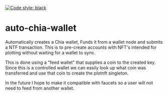 [![Code style: black](https://img.shields.io/badge/code%20style-black-000000.svg)](https://github.com/psf/black)
# auto-chia-wallet

Automatically creates a Chia wallet, Funds it from a wallet node and submits a NTF transaction. This is to pre-create accounts with NFT's intended for plotting without waiting for a wallet to sync.

This is done using a "feed wallet" that supplies a coin to the created key. Since this is a controlled wallet we can easily look up what coin was transferred and use that coin to create the plotnft singleton.

In the future I hope to make it compatible with faucets so a user will not need to feed from another wallet. 